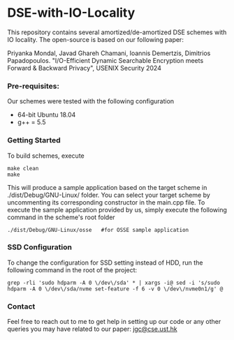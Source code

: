 # DSE-with-IO-Locality
This repository contains several amortized/de-amortized DSE schemes with IO locality. The open-source is based on our following paper:

Priyanka Mondal, Javad Ghareh Chamani, Ioannis Demertzis, Dimitrios Papadopoulos. "I/O-Efficient Dynamic Searchable Encryption meets Forward & Backward Privacy", USENIX Security 2024


### Pre-requisites: ###
Our schemes were tested with the following configuration
- 64-bit Ubuntu 18.04
- g++ = 5.5

### Getting Started ###
To build schemes, execute

    make clean
    make

This will produce a sample application based on the target scheme in ./dist/Debug/GNU-Linux/ folder. You can select your target scheme by uncommenting its corresponding constructor in the main.cpp file. To execute the sample application provided by us, simply execute  the following command in the scheme's root folder

    ./dist/Debug/GNU-Linux/osse   #for OSSE sample application    

### SSD Configuration ###
To change the configuration for SSD setting instead of HDD, run the following command in the root of the project:

    grep -rli 'sudo hdparm -A 0 \/dev\/sda' * | xargs -i@ sed -i 's/sudo hdparm -A 0 \/dev\/sda/nvme set-feature -f 6 -v 0 \/dev\/nvme0n1/g' @

### Contact ###
Feel free to reach out to me to get help in setting up our code or any other queries you may have related to our paper: jgc@cse.ust.hk

